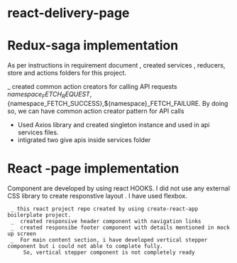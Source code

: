 # react-delivery-page


# Redux-saga implementation
  
  As per instructions in requirement document , created services , reducers, store and actions folders for this project.
  
  _ created common action creators for calling API requests ${namespace}_FETCH_REQUEST,${namespace_FETCH_SUCCESS},${namespace}_FETCH_FAILURE. By doing so, we can have common action creator pattern for API calls
  - Used Axios library and created singleton instance and used in api services files.
  - intigrated two give apis inside services folder

# React -page implementation

  Component are developed by using react HOOKS. I did not use any external CSS library to create responstive layout . I have used flexbox.   
  
     _ this react project repo created by using create-react-app  boilerplate project.
     _  created responsive header component with navigation links
     _  created responsibe footer component with details mentioned in mock up screen
     _  For main content section, i have developed vertical stepper component but i could not able to complete fully. 
         So, vertical stepper component is not completely ready
    
